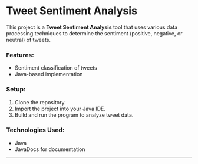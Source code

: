 # Tweet Sentiment Analysis

This project is a **Tweet Sentiment Analysis** tool that uses various data processing techniques to determine the sentiment (positive, negative, or neutral) of tweets.

### Features:
- Sentiment classification of tweets
- Java-based implementation

### Setup:
1. Clone the repository.
2. Import the project into your Java IDE.
3. Build and run the program to analyze tweet data.

### Technologies Used:
- Java
- JavaDocs for documentation

---
